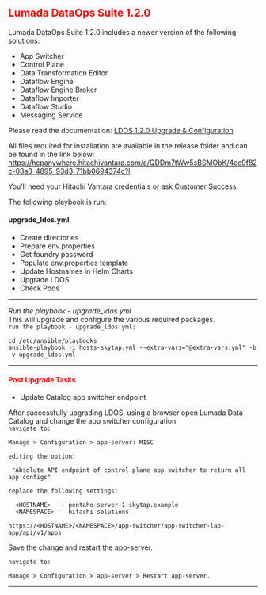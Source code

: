 ## <font color='red'>Lumada DataOps Suite 1.2.0</font>  

Lumada DataOps Suite 1.2.0 includes a newer version of the following solutions:
* App Switcher
* Control Plane
* Data Transformation Editor
* Dataflow Engine
* Dataflow Engine Broker
* Dataflow Importer
* Dataflow Studio
* Messaging Service

Please read the documentation: [LDOS 1.2.0 Upgrade & Configuration](resources/LDOS-1.2.0_Upgrade_and_Configuration_Guide.pdf)    

All files required for installation are available in the release folder and can be found in the link below:  
https://hcpanywhere.hitachivantara.com/a/QDDm7tWw5sBSMObK/4cc9f82c-08a8-4895-93d3-71bb0694374c?l

You’ll need your Hitachi Vantara credentials or ask Customer Success.

The following playbook is run:

#### upgrade_ldos.yml
* Create directories
* Prepare env.properties
* Get foundry password
* Populate env.properties template
* Update Hostnames in Helm Charts
* Upgrade LDOS
* Check Pods

---

<em>Run the playbook - upgrade_ldos.yml</em>  
This will upgrade and configure the various required packages.  
``run the playbook - upgrade_ldos.yml:``
```
cd /etc/ansible/playbooks
ansible-playbook -i hosts-skytap.yml --extra-vars="@extra-vars.yml" -b -v upgrade_ldos.yml
```

---

#### <font color='red'>Post Upgrade Tasks</font>  

* Update Catalog app switcher endpoint  

After successfully upgrading LDOS, using a browser open Lumada Data Catalog and change the app switcher configuration.  
``navigate to:`` 
```
Manage > Configuration > app-server: MISC
```
``editing the option:``
```
 "Absolute API endpoint of control plane app switcher to return all app configs"
```
``replace the following settings:``  
```
  <HOSTNAME>   - pentaho-server-1.skytap.example
  <NAMESPACE>  - hitachi-solutions

https://<HOSTNAME>/<NAMESPACE>/app-switcher/app-switcher-lap-app/api/v1/apps
```
Save the change and restart the app-server.

``navigate to:``
 ```
Manage > Configuration > app-server > Restart app-server.
```

---
